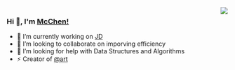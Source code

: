 <img align="right" src="https://github-readme-stats.vercel.app/api?username=ChenJiaH&show_icons=true" />

### Hi 👋, I'm [McChen!](https://chenjiahao.xyz)

- 🔭 I’m currently working on [JD](https://jddglobal.com)
- 👯 I’m looking to collaborate on imporving efficiency
- 🤔 I’m looking for help with Data Structures and Algorithms
- ⚡ Creator of [@art](https://github.com/orgs/artFE)
